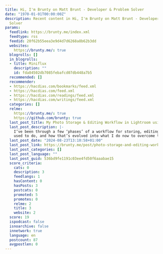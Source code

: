 ```yaml
---
title: Hi, I'm Brunty on Matt Brunt - Developer & Problem Solver
date: "1970-01-01T00:00:00Z"
description: Recent content in Hi, I'm Brunty on Matt Brunt - Developer & Problem
  Solver
params:
  feedlink: https://brunty.me/index.xml
  feedtype: rss
  feedid: 20f62b55eea3e9d4d7d6268a8b62b3dd
  websites:
    https://brunty.me/: true
  blogrolls: []
  in_blogrolls:
  - title: Miniflux
    description: ""
    id: fda84502db7085febafcd07db448a7b5
  recommended: []
  recommender:
  - https://hacdias.com/bookmarks/feed.xml
  - https://hacdias.com/feed.xml
  - https://hacdias.com/readings/feed.xml
  - https://hacdias.com/writings/feed.xml
  categories: []
  relme:
    https://brunty.me/: true
    https://github.com/brunty: true
  last_post_title: My Photo Storage & Editing Workflow in Lightroom using a NAS
  last_post_description: |-
    I’ve been through a few ‘phases’ of a workflow for storing, editing, and backing up photos I take. Let’s explore what I
    used to do, and how that’s evolved into what I do now to overcome the
  last_post_date: "2024-08-23T13:10:58+01:00"
  last_post_link: https://brunty.me/post/photo-storage-and-editing-workflow-in-lightroom-using-a-nas/
  last_post_categories: []
  last_post_language: ""
  last_post_guid: 536bd9fe1191c03ee4fd50f6aaabae15
  score_criteria:
    cats: 0
    description: 3
    feedlangs: 1
    hasContent: 0
    hasPosts: 3
    postcats: 0
    promoted: 5
    promotes: 0
    relme: 2
    title: 3
    website: 2
  score: 19
  ispodcast: false
  isnoarchive: false
  innetwork: true
  language: en
  postcount: 87
  avgpostlen: 0
---
```

